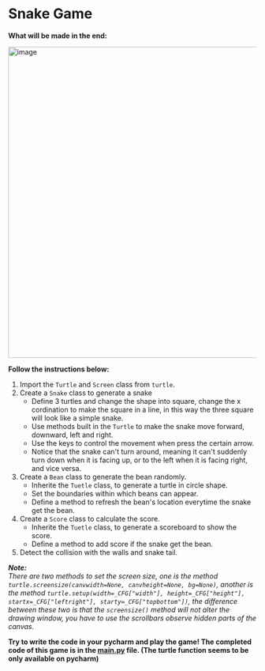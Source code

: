 # Snake Game

**What will be made in the end:**

[<img width="630" alt="image" src="https://github.com/ShiyuFan0820/SnakeGame/assets/149340606/b9a66f1f-a16c-4256-9ad7-6f3a6ff8c867">](https://youtu.be/H59KHb27HPg)

**Follow the instructions below:**
1. Import the `Turtle` and `Screen` class from `turtle`.
2. Create a `Snake` class to generate a snake
    - Define 3 turtles and change the shape into square, change the x cordination to make the square in a line, in this way the three square will look like a simple snake.
    - Use methods built in the `Turtle` to make the snake move forward, downward, left and right.
    - Use the keys to control the movement when press the certain arrow.
    - Notice that the snake can't turn around, meaning it can't suddenly turn down when it is facing up, or to the left when it is facing right, and vice versa.
3. Create a `Bean` class to generate the bean randomly.
    - Inherite the `Tuetle` class, to generate a turtle in circle shape.
    - Set the boundaries within which beans can appear.
    - Define a method to refresh the bean's location everytime the snake get the bean.
4. Create a `Score` class to calculate the score.
    - Inherite the `Tuetle` class, to generate a scoreboard to show the score.
    - Define a method to add score if the snake get the bean.
5. Detect the collision with the walls and snake tail.

_**Note:**_  
_There are two methods to set the screen size, one is the method `turtle.screensize(canvwidth=None, canvheight=None, bg=None)`, another is the method `turtle.setup(width=_CFG["width"], height=_CFG["height"], startx=_CFG["leftright"], starty=_CFG["topbottom"])`, the difference between these two is that the `screensize()` method will not alter the drawing window, you have to use the scrollbars observe hidden parts of the canvas._

**Try to write the code in your pycharm and play the game! The completed code of this game is in the [main.py](https://github.com/ShiyuFan0820/SnakeGame/blob/main/main.py) file. (The turtle function seems to be only available on pycharm)**

